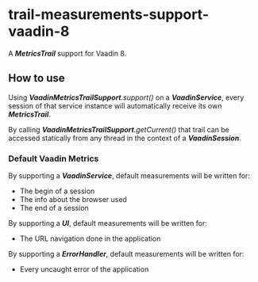 # trail-measurements-support-vaadin-8

A _**MetricsTrail**_ support for Vaadin 8.

## How to use

Using _**VaadinMetricsTrailSupport**.support()_ on a **_VaadinService_**, every session of that service instance will automatically receive its own **_MetricsTrail_**.

By calling _**VaadinMetricsTrailSupport**.getCurrent()_ that trail can be accessed statically from any thread in the context of a _**VaadinSession**_.

### Default Vaadin Metrics

By supporting a **_VaadinService_**, default measurements will be written for:
- The begin of a session
- The info about the browser used
- The end of a session

By supporting a **_UI_**, default measurements will be written for:
- The URL navigation done in the application

By supporting a **_ErrorHandler_**, default measurements will be written for:
- Every uncaught error of the application